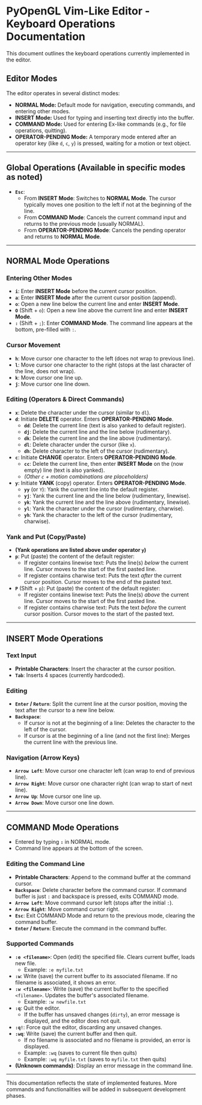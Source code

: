 # PyOpenGL Vim-Like Editor - Keyboard Operations Documentation

This document outlines the keyboard operations currently implemented in the editor.

## Editor Modes

The editor operates in several distinct modes:

*   **NORMAL Mode:** Default mode for navigation, executing commands, and entering other modes.
*   **INSERT Mode:** Used for typing and inserting text directly into the buffer.
*   **COMMAND Mode:** Used for entering Ex-like commands (e.g., for file operations, quitting).
*   **OPERATOR-PENDING Mode:** A temporary mode entered after an operator key (like `d`, `c`, `y`) is pressed, waiting for a motion or text object.

---

## Global Operations (Available in specific modes as noted)

*   **`Esc`**:
    *   From **INSERT Mode**: Switches to **NORMAL Mode**. The cursor typically moves one position to the left if not at the beginning of the line.
    *   From **COMMAND Mode**: Cancels the current command input and returns to the previous mode (usually NORMAL).
    *   From **OPERATOR-PENDING Mode**: Cancels the pending operator and returns to **NORMAL Mode**.

---

## NORMAL Mode Operations

### Entering Other Modes

*   **`i`**: Enter **INSERT Mode** before the current cursor position.
*   **`a`**: Enter **INSERT Mode** after the current cursor position (append).
*   **`o`**: Open a new line below the current line and enter **INSERT Mode**.
*   **`O`** (Shift + `o`): Open a new line above the current line and enter **INSERT Mode**.
*   **`:`** (Shift + `;`): Enter **COMMAND Mode**. The command line appears at the bottom, pre-filled with `:`.

### Cursor Movement

*   **`h`**: Move cursor one character to the left (does not wrap to previous line).
*   **`l`**: Move cursor one character to the right (stops at the last character of the line, does not wrap).
*   **`k`**: Move cursor one line up.
*   **`j`**: Move cursor one line down.

### Editing (Operators & Direct Commands)

*   **`x`**: Delete the character under the cursor (similar to `dl`).
*   **`d`**: Initiate **DELETE** operator. Enters **OPERATOR-PENDING Mode**.
    *   **`dd`**: Delete the current line (text is also yanked to default register).
    *   **`dj`**: Delete the current line and the line below (rudimentary).
    *   **`dk`**: Delete the current line and the line above (rudimentary).
    *   **`dl`**: Delete character under the cursor (like `x`).
    *   **`dh`**: Delete character to the left of the cursor (rudimentary).
*   **`c`**: Initiate **CHANGE** operator. Enters **OPERATOR-PENDING Mode**.
    *   **`cc`**: Delete the current line, then enter **INSERT Mode** on the (now empty) line (text is also yanked).
    *   *(Other `c` + motion combinations are placeholders)*
*   **`y`**: Initiate **YANK** (copy) operator. Enters **OPERATOR-PENDING Mode**.
    *   **`yy`** (or `Y`): Yank the current line into the default register.
    *   **`yj`**: Yank the current line and the line below (rudimentary, linewise).
    *   **`yk`**: Yank the current line and the line above (rudimentary, linewise).
    *   **`yl`**: Yank the character under the cursor (rudimentary, charwise).
    *   **`yh`**: Yank the character to the left of the cursor (rudimentary, charwise).

### Yank and Put (Copy/Paste)

*   **(Yank operations are listed above under operator `y`)**
*   **`p`**: Put (paste) the content of the default register:
    *   If register contains linewise text: Puts the line(s) *below* the current line. Cursor moves to the start of the first pasted line.
    *   If register contains charwise text: Puts the text *after* the current cursor position. Cursor moves to the end of the pasted text.
*   **`P`** (Shift + `p`): Put (paste) the content of the default register:
    *   If register contains linewise text: Puts the line(s) *above* the current line. Cursor moves to the start of the first pasted line.
    *   If register contains charwise text: Puts the text *before* the current cursor position. Cursor moves to the start of the pasted text.

---

## INSERT Mode Operations

### Text Input

*   **Printable Characters**: Insert the character at the cursor position.
*   **`Tab`**: Inserts 4 spaces (currently hardcoded).

### Editing

*   **`Enter` / `Return`**: Split the current line at the cursor position, moving the text after the cursor to a new line below.
*   **`Backspace`**:
    *   If cursor is not at the beginning of a line: Deletes the character to the left of the cursor.
    *   If cursor is at the beginning of a line (and not the first line): Merges the current line with the previous line.

### Navigation (Arrow Keys)

*   **`Arrow Left`**: Move cursor one character left (can wrap to end of previous line).
*   **`Arrow Right`**: Move cursor one character right (can wrap to start of next line).
*   **`Arrow Up`**: Move cursor one line up.
*   **`Arrow Down`**: Move cursor one line down.

---

## COMMAND Mode Operations

*   Entered by typing **`:`** in NORMAL mode.
*   Command line appears at the bottom of the screen.

### Editing the Command Line

*   **Printable Characters**: Append to the command buffer at the command cursor.
*   **`Backspace`**: Delete character before the command cursor. If command buffer is just `:` and backspace is pressed, exits COMMAND mode.
*   **`Arrow Left`**: Move command cursor left (stops after the initial `:`).
*   **`Arrow Right`**: Move command cursor right.
*   **`Esc`**: Exit COMMAND Mode and return to the previous mode, clearing the command buffer.
*   **`Enter` / `Return`**: Execute the command in the command buffer.

### Supported Commands

*   **`:e <filename>`**: Open (edit) the specified file. Clears current buffer, loads new file.
    *   Example: `:e myfile.txt`
*   **`:w`**: Write (save) the current buffer to its associated filename. If no filename is associated, it shows an error.
*   **`:w <filename>`**: Write (save) the current buffer to the specified `<filename>`. Updates the buffer's associated filename.
    *   Example: `:w newfile.txt`
*   **`:q`**: Quit the editor.
    *   If the buffer has unsaved changes (`dirty`), an error message is displayed, and the editor does not quit.
*   **`:q!`**: Force quit the editor, discarding any unsaved changes.
*   **`:wq`**: Write (save) the current buffer and then quit.
    *   If no filename is associated and no filename is provided, an error is displayed.
    *   Example: `:wq` (saves to current file then quits)
    *   Example: `:wq myfile.txt` (saves to `myfile.txt` then quits)
*   **(Unknown commands)**: Display an error message in the command line.

---

This documentation reflects the state of implemented features. More commands and functionalities will be added in subsequent development phases.